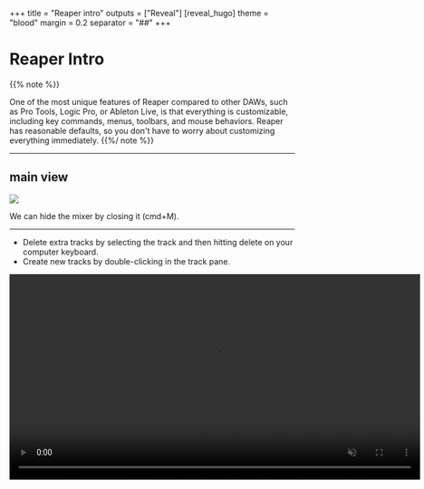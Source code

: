 +++
title = "Reaper intro"
outputs = ["Reveal"]
[reveal_hugo]
theme = "blood"
margin = 0.2
separator = "##"
+++


# Reaper Intro

{{% note %}}

One of the most unique features of Reaper compared to other DAWs, such as Pro Tools, Logic Pro, or Ableton Live, is that everything is customizable, including key commands, menus, toolbars, and mouse behaviors. Reaper has reasonable defaults, so you don't have to worry about customizing everything immediately.
{{%/ note %}}

---

## main view

![](../images/views.png)

We can hide the mixer by closing it (cmd+M).

---


* Delete extra tracks by selecting the track and then hitting delete on your computer keyboard.
* Create new tracks by double-clicking in the track pane.

<video src="create-tracks.mov" loop autoplay muted controls width=725>

---

> There are no track types in Reaper. Tracks can include audio, MIDI or video items, or even multiples on the same track.
> Tracks can also become folders containing many tracks.

> Try to create a track with multiple types of media, then create a folder with many tracks. 

---

> Right click on your timeline to change its units 

<video src="timeline.mov" loop autoplay muted controls width=725>

---

## You Try 

> Find a few random sounds from [freesound.org](https://freesound.org) and import them. Notice how the track name changes to match the item name. As you drag in clips notice how the items snap to the grid. If this doesn't happen make sure you have snapping turned on.

---

# Items

* In Reaper, we refer to audio files as Items or Media Items. 
* These can be copied and pasted and moved to taste. 
* We can also trim the beginning and end of the tracks with our mouse cursor. 
* We can also trim multiple files at once by selecting them all.

---

* Dragging an item to the right will cause it to start looping.
* We can add fade-ins and fade-outs by holding our cursor over the top corner of the items. We can also apply fades to all tracks by selecting them.
* Zoom in and out of items vertically using your mouse wheel. Zoom horizontally using the modifier cmd and your mouse wheel.
* Right-click the items to see a contextual menu with more options for the items.

---


![](../images/tcp.png)

* The TCP gives access to each track's volume, mute, solo, pan, and other parameters.

---

* Right-click the track to get a contextual menu with more options for each track. 

<video src="context-menu.mov" loop autoplay muted controls width=725>



---

* Open the mixer pane. 
* The mixer window can be rearranged to another part of the screen or floated.
  
<video src="mixer-move.mov" loop autoplay muted controls width=725>


---

* Change the bpm of the project from the tempo menu on the bottom right of the screen (the transport). 

<video src="tempo.mov" loop autoplay muted controls width=725>



---

* Adjust the track heights or widths.

<video src="track-height.mov" loop autoplay muted controls width=725>

---

<iframe src="https://blog.landr.com/10-best-reaper-themes/" width=900 height=900></iframe>

---

* Control pretty much anything in Reaper with Actions. View the actions menu (shift + ?)

<video src="actions.mov" loop autoplay muted controls width=725>

